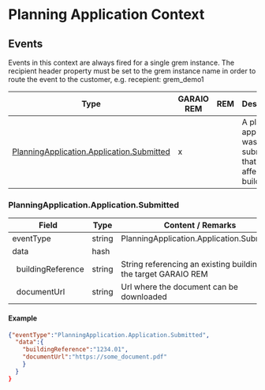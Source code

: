 # Planning Application Context

## Events

Events in this context are always fired for a single grem instance. The recipient header property must be set to the grem instance name in order to route the event to the customer, e.g. recepient: grem_demo1

Type | GARAIO REM | REM | Description
---|---|---|---
[PlanningApplication.Application.Submitted](#planningapplicationapplicationsubmitted) | x | | A planning application was submitted that may affect a building

### PlanningApplication.Application.Submitted

Field | Type | Content / Remarks
---|---|---
eventType | string | PlanningApplication.Application.Submitted
data | hash |
&nbsp;&nbsp;buildingReference | string | String referencing an existing building in the target GARAIO REM |
&nbsp;&nbsp;documentUrl | string | Url where the document can be downloaded |

#### Example

```json
{"eventType":"PlanningApplication.Application.Submitted",
  "data":{
    "buildingReference":"1234.01",
    "documentUrl":"https://some_document.pdf"
    }
  }
}
```
